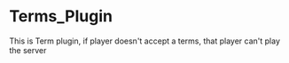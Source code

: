 # Terms_Plugin
This is Term plugin, if player doesn't accept a terms, that player can't play the server
